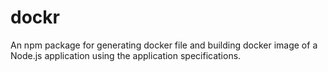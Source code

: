 # dockr
An npm package for generating docker file and building docker image of a Node.js application using the application specifications.
